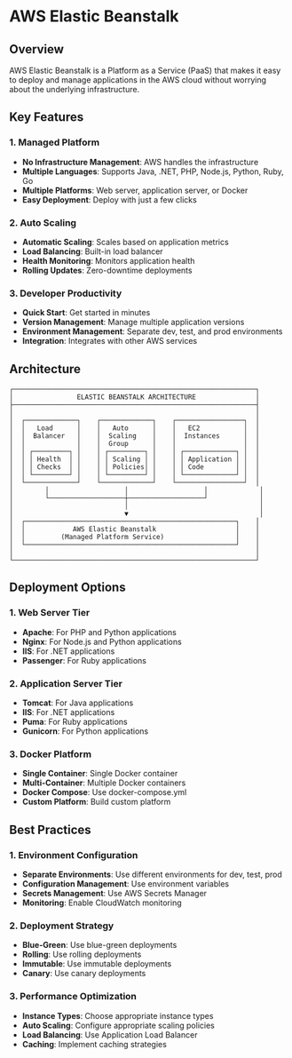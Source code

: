 # AWS Elastic Beanstalk

## Overview

AWS Elastic Beanstalk is a Platform as a Service (PaaS) that makes it easy to deploy and manage applications in the AWS cloud without worrying about the underlying infrastructure.

## Key Features

### 1. Managed Platform
- **No Infrastructure Management**: AWS handles the infrastructure
- **Multiple Languages**: Supports Java, .NET, PHP, Node.js, Python, Ruby, Go
- **Multiple Platforms**: Web server, application server, or Docker
- **Easy Deployment**: Deploy with just a few clicks

### 2. Auto Scaling
- **Automatic Scaling**: Scales based on application metrics
- **Load Balancing**: Built-in load balancer
- **Health Monitoring**: Monitors application health
- **Rolling Updates**: Zero-downtime deployments

### 3. Developer Productivity
- **Quick Start**: Get started in minutes
- **Version Management**: Manage multiple application versions
- **Environment Management**: Separate dev, test, and prod environments
- **Integration**: Integrates with other AWS services

## Architecture

```
┌─────────────────────────────────────────────────────────────┐
│                ELASTIC BEANSTALK ARCHITECTURE               │
├─────────────────────────────────────────────────────────────┤
│                                                             │
│  ┌─────────────┐    ┌─────────────┐    ┌─────────────────┐  │
│  │   Load      │    │   Auto      │    │   EC2           │  │
│  │  Balancer   │    │  Scaling    │    │  Instances      │  │
│  │             │    │  Group      │    │                 │  │
│  │ ┌─────────┐ │    │ ┌─────────┐ │    │ ┌─────────────┐ │  │
│  │ │ Health  │ │    │ │ Scaling │ │    │ │ Application │ │  │
│  │ │ Checks  │ │    │ │ Policies│ │    │ │ Code        │ │  │
│  │ └─────────┘ │    │ └─────────┘ │    │ └─────────────┘ │  │
│  └─────────────┘    └─────────────┘    └─────────────────┘  │
│        │                   │                   │             │
│        └───────────────────┼───────────────────┘             │
│                            │                                 │
│                            ▼                                 │
│  ┌─────────────────────────────────────────────────────┐    │
│  │            AWS Elastic Beanstalk                    │    │
│  │         (Managed Platform Service)                  │    │
│  └─────────────────────────────────────────────────────┘    │
│                                                             │
└─────────────────────────────────────────────────────────────┘
```

## Deployment Options

### 1. Web Server Tier
- **Apache**: For PHP and Python applications
- **Nginx**: For Node.js and Python applications
- **IIS**: For .NET applications
- **Passenger**: For Ruby applications

### 2. Application Server Tier
- **Tomcat**: For Java applications
- **IIS**: For .NET applications
- **Puma**: For Ruby applications
- **Gunicorn**: For Python applications

### 3. Docker Platform
- **Single Container**: Single Docker container
- **Multi-Container**: Multiple Docker containers
- **Docker Compose**: Use docker-compose.yml
- **Custom Platform**: Build custom platform

## Best Practices

### 1. Environment Configuration
- **Separate Environments**: Use different environments for dev, test, prod
- **Configuration Management**: Use environment variables
- **Secrets Management**: Use AWS Secrets Manager
- **Monitoring**: Enable CloudWatch monitoring

### 2. Deployment Strategy
- **Blue-Green**: Use blue-green deployments
- **Rolling**: Use rolling deployments
- **Immutable**: Use immutable deployments
- **Canary**: Use canary deployments

### 3. Performance Optimization
- **Instance Types**: Choose appropriate instance types
- **Auto Scaling**: Configure appropriate scaling policies
- **Load Balancing**: Use Application Load Balancer
- **Caching**: Implement caching strategies


